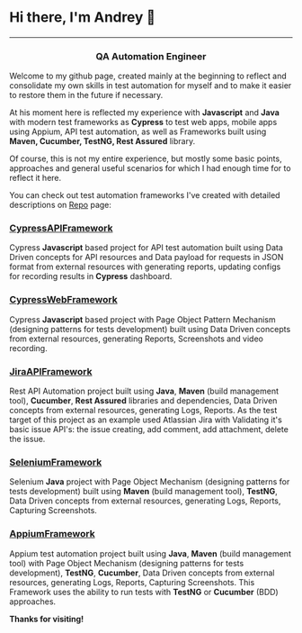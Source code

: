 ### <b><h2>Hi there, I'm Andrey 👋</h2></b> 

<hr></hr>

<h3><b><center>QA Automation Engineer</center></b></h3>

Welcome to my github page, created mainly at the beginning to reflect and consolidate my own skills in test automation for myself and to make it easier to restore them in the future if necessary.

At his moment here is reflected my experience with <b>Javascript</b> and <b>Java</b> with modern test frameworks as <b>Cypress</b> to test web apps, mobile apps using Appium, API test automation, as well as Frameworks built using <b>Maven, Cucumber, TestNG, Rest Assured</b> library.

Of course, this is not my entire experience, but mostly some basic points, approaches and general useful scenarios for which I had enough time for to reflect it here.

You can check out test automation frameworks I've created with detailed descriptions on [Repo](https://github.com/andrey-yudin-7?tab=repositories) page:

<b><h3><a href="https://github.com/andrey-yudin-7/CypressAPIFramework" target="_blank">CypressAPIFramework</a></b></h3>
Cypress <b>Javascript</b> based project for API test automation built using Data Driven concepts for API resources and Data payload for requests in JSON format from external resources with generating reports, updating configs for recording results in <b>Cypress</b> dashboard.

<b><h3><a href="https://github.com/andrey-yudin-7/CypressWebFramework" target="_blank">CypressWebFramework</a></b></h3>
Cypress <b>Javascript</b> based project with Page Object Pattern Mechanism (designing patterns for tests development) built using Data Driven concepts from external resources, generating Reports, Screenshots and video recording.

<b><h3><a href="https://github.com/andrey-yudin-7/JiraAPIFramework" target="_blank">JiraAPIFramework</a></b></h3>
Rest API Automation project built using <b>Java</b>, <b>Maven</b> (build management tool), <b>Cucumber</b>, <b>Rest Assured</b> libraries and dependencies, Data Driven concepts from external resources, generating Logs, Reports. As the test target of this project as an example used Atlassian Jira with Validating it's basic issue API's: the issue creating, add comment, add attachment, delete the issue.

<b><h3>[SeleniumFramework](https://github.com/andrey-yudin-7/SeleniumFramework)</b></h3>
Selenium <b>Java</b> project with Page Object Mechanism (designing patterns for tests development) built using <b>Maven</b> (build management tool), <b>TestNG</b>, Data Driven concepts from external resources, generating Logs, Reports, Capturing Screenshots.

<b><h3>[AppiumFramework](https://github.com/andrey-yudin-7/AppiumFramework)</b></h3>
Appium test automation project built using <b>Java</b>, <b>Maven</b> (build management tool) with Page Object Mechanism (designing patterns for tests development), <b>TestNG</b>, <b>Cucumber</b>, Data Driven concepts from external resources, generating Logs, Reports, Capturing Screenshots. This Framework uses the ability to run tests with <b>TestNG</b> or <b>Cucumber</b> (BDD) approaches.

<b>Thanks for visiting!</b>

<!--
**andrey-yudin-7/andrey-yudin-7** is a ✨ _special_ ✨ repository because its `README.md` (this file) appears on your GitHub profile.

Here are some ideas to get you started:

- 🔭 I’m currently working on ...
- 🌱 I’m currently learning ...
- 👯 I’m looking to collaborate on ...
- 🤔 I’m looking for help with ...
- 💬 Ask me about ...
- 📫 How to reach me: ...
- 😄 Pronouns: ...
- ⚡ Fun fact: ...
-->

